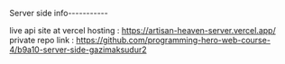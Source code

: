 Server side info-----------

live api site at vercel hosting : https://artisan-heaven-server.vercel.app/
private repo link : https://github.com/programming-hero-web-course-4/b9a10-server-side-gazimaksudur2